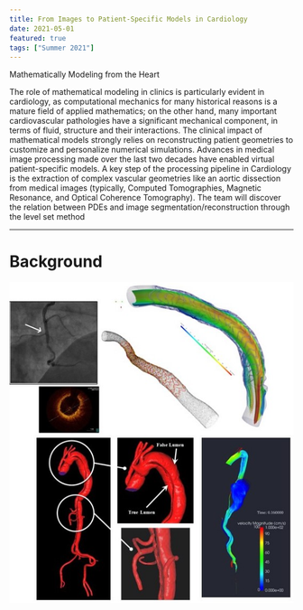 ```yaml
---
title: From Images to Patient-Specific Models in Cardiology
date: 2021-05-01
featured: true
tags: ["Summer 2021"]
---
```


Mathematically Modeling from the Heart

<!--more-->

The role of mathematical modeling in clinics is particularly evident in cardiology, as computational mechanics for many historical reasons is a mature field of applied mathematics; on the other hand, many important cardiovascular pathologies have a significant mechanical component, in terms of fluid, structure and their interactions. The clinical impact of mathematical models strongly relies on reconstructing patient geometries to customize and personalize numerical simulations. Advances in medical image processing made over the last two decades have enabled virtual patient-specific models. A key step of the processing pipeline in Cardiology is the extraction of complex vascular geometries like an aortic dissection from medical images (typically, Computed Tomographies, Magnetic Resonance, and Optical Coherence Tomography). The team will discover the relation between PDEs and image segmentation/reconstruction through the level set method

---
# Background
![mainImage](img/cardio1.jpg "Heart")

